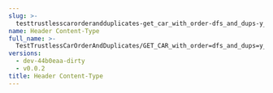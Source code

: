 ```yaml
---
slug: >-
  testtrustlesscarorderandduplicates-get_car_with_order-dfs_and_dups-y_of_identity_cid-header_content-type
name: Header Content-Type
full_name: >-
  TestTrustlessCarOrderAndDuplicates/GET_CAR_with_order=dfs_and_dups=y_of_identity_CID/Header_Content-Type
versions:
  - dev-44b0eaa-dirty
  - v0.0.2
title: Header Content-Type
---
```



